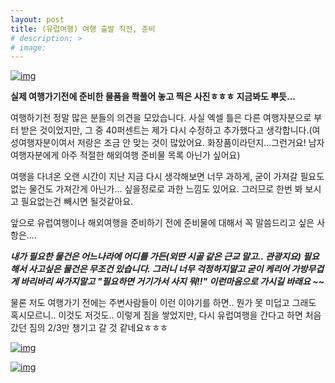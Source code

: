 ```yaml
---
layout: post
title: (유럽여행) 여행 출발 직전, 준비
# description: >
# image: 
---
```


[![img](https://postfiles.pstatic.net/MjAxOTAyMThfNTcg/MDAxNTUwNDk3MDMxNzA2.PUcnuLyvDLJdbtl5fghcmL497aYe2UVGRqqqNFkUP0sg.cCEJWUUmKbBOGwrEku63BDkwN68QFYzYNv0aXF_RYPgg.JPEG.sb020518/DSC00132.JPG?type=w773)](https://blog.naver.com/PostView.nhn?blogId=sb020518&logNo=221469062732&categoryNo=7&parentCategoryNo=0&viewDate=&currentPage=2&postListTopCurrentPage=1&from=postList&userTopListOpen=true&userTopListCount=5&userTopListManageOpen=false&userTopListCurrentPage=2#)

**실제 여행가기전에 준비한 물품을 쫙풀어 놓고 찍은 사진ㅎㅎㅎ 지금봐도 뿌듯...**



여행하기전 정말 많은 분들의 의견을 모았습니다. 사실 엑셀 틀은 다른 여행자분으로 부터 받은 것이었지만, 그 중 40퍼센트는 제가 다시 수정하고 추가했다고 생각합니다.(여성여행자분이여서 저랑은 조금 안 맞는 것이 많았어요. 화장품이라던지...그런거요! 남자 여행자분에게 아주 적절한 해외여행 준비물 목록 아닌가 싶어요)



여행을 다녀온 오랜 시간이 지난 지금 다시 생각해보면 너무 과하게, 굳이 가져갈 필요도 없는 물건도 가져간게 아닌가... 싶을정로로 과한 느낌도 있어요. 그러므로 한번 봐 보시고 필요없는건 빼시면 될것같아요. 



앞으로 유럽여행이나 해외여행을 준비하기 전에 준비물에 대해서 꼭 말씀드리고 싶은 사항은....

***내가 필요한 물건은 어느나라에 어디를 가든(외딴 시골 같은 근교 말고.. 관광지요) 필요해서 사고싶은 물건은 무조건 있습니다. 그러니 너무 걱정하지말고 굳이 케리어 가방무겁게 바리바리 싸가지말고 "필요하면 거기가서 사지 뭐!!" 이런마음으로 가시길 바래요 ~~*** 



물론 저도 여행가기 전에는 주변사람들이 이런 이야기를 하면.. 뭔가 못 미덥고 그래도 혹시모르니.. 이것도 저것도.. 이렇게 짐을 쌓었지만, 다시 유럽여행을 간다고 하면 처음갔던 짐의 2/3만 챙기고 갈 것 같네요ㅎㅎㅎ





[![img](https://postfiles.pstatic.net/MjAxOTAyMThfNTgg/MDAxNTUwNDk2MjAyMjEz.oJa8t02dsi3z67kXXsme6rK6AI4dt1nwmMrqjG6oGWAg.1IndGZoXCFWRloFqnlwH5WPqJOkgSwmY5rq1bRyWZRgg.JPEG.sb020518/1.jpg?type=w773)](https://blog.naver.com/PostView.nhn?blogId=sb020518&logNo=221469062732&categoryNo=7&parentCategoryNo=0&viewDate=&currentPage=2&postListTopCurrentPage=1&from=postList&userTopListOpen=true&userTopListCount=5&userTopListManageOpen=false&userTopListCurrentPage=2#)



[![img](https://postfiles.pstatic.net/MjAxOTAyMThfMTI4/MDAxNTUwNDk2MjA5MDY3.dB4P7-WnfAt-X8JZZT3zxpNgY-T8ke3kgciue5UoRfog.DMmhHtjidMdDPEe4vZVysUHzSQC44Rj0L_cstptNC_0g.JPEG.sb020518/2.jpg?type=w773)](https://blog.naver.com/PostView.nhn?blogId=sb020518&logNo=221469062732&categoryNo=7&parentCategoryNo=0&viewDate=&currentPage=2&postListTopCurrentPage=1&from=postList&userTopListOpen=true&userTopListCount=5&userTopListManageOpen=false&userTopListCurrentPage=2#)